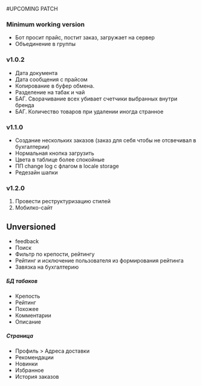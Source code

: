 #UPCOMING PATCH

### Minimum working version
* Бот просит прайс, постит заказ, загружает на сервер
* Объединение в группы

### v1.0.2
* Дата документа
* Дата сообщения с прайсом
* Копирование в буфер обмена.
* Разделение на табак и чай
* БАГ. Сворачивание всех убивает счетчики выбранных внутри бренда
* БАГ. Количество товаров при удалении иногда странное

### v1.1.0
* Создание нескольких заказов (заказ для себя чтобы не отсвечивал в бухгалтерии)
* Нормальная кнопка загрузить
* Цвета в таблице более спокойные
* ПП change log с флагом в locale storage
* Редезайн шапки

### v1.2.0
1. Провести реструктуризацию стилей
2. Мобилко-сайт

## Unversioned
* feedback
* Поиск
* Фильтр по крепости, рейтингу
* Рейтинг и исключение пользователя из формирования рейтинга
* Завязка на бухгалтерию


##### БД табаков
* Крепость
* Рейтинг
* Похожее
* Комментарии
* Описание

##### Страница
* Профиль > Адреса доставки
* Рекомендации
* Новинки
* Избранное
* История заказов







